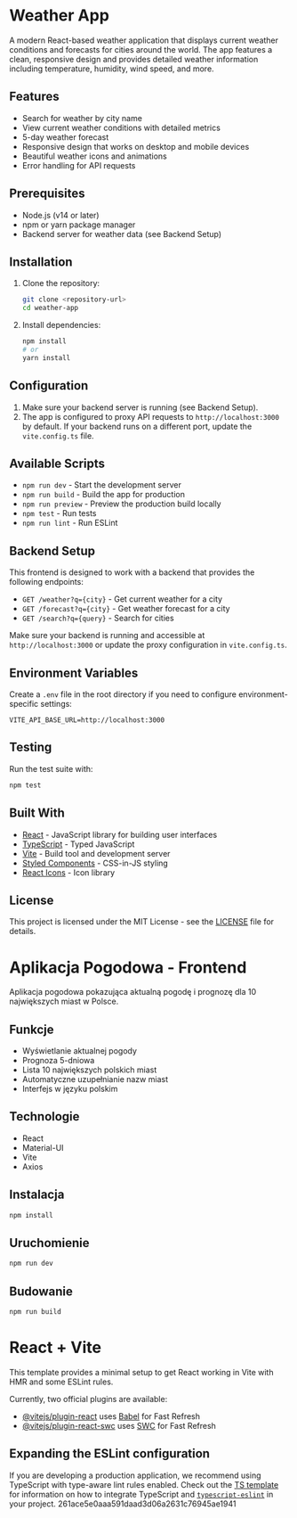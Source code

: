 
# Weather App

A modern React-based weather application that displays current weather conditions and forecasts for cities around the world. The app features a clean, responsive design and provides detailed weather information including temperature, humidity, wind speed, and more.

## Features

- Search for weather by city name
- View current weather conditions with detailed metrics
- 5-day weather forecast
- Responsive design that works on desktop and mobile devices
- Beautiful weather icons and animations
- Error handling for API requests

## Prerequisites

- Node.js (v14 or later)
- npm or yarn package manager
- Backend server for weather data (see Backend Setup)

## Installation

1. Clone the repository:
   ```bash
   git clone <repository-url>
   cd weather-app
   ```

2. Install dependencies:
   ```bash
   npm install
   # or
   yarn install
   ```

## Configuration

1. Make sure your backend server is running (see Backend Setup).
2. The app is configured to proxy API requests to `http://localhost:3000` by default. If your backend runs on a different port, update the `vite.config.ts` file.

## Available Scripts

- `npm run dev` - Start the development server
- `npm run build` - Build the app for production
- `npm run preview` - Preview the production build locally
- `npm test` - Run tests
- `npm run lint` - Run ESLint

## Backend Setup

This frontend is designed to work with a backend that provides the following endpoints:

- `GET /weather?q={city}` - Get current weather for a city
- `GET /forecast?q={city}` - Get weather forecast for a city
- `GET /search?q={query}` - Search for cities

Make sure your backend is running and accessible at `http://localhost:3000` or update the proxy configuration in `vite.config.ts`.

## Environment Variables

Create a `.env` file in the root directory if you need to configure environment-specific settings:

```env
VITE_API_BASE_URL=http://localhost:3000
```

## Testing

Run the test suite with:

```bash
npm test
```

## Built With

- [React](https://reactjs.org/) - JavaScript library for building user interfaces
- [TypeScript](https://www.typescriptlang.org/) - Typed JavaScript
- [Vite](https://vitejs.dev/) - Build tool and development server
- [Styled Components](https://styled-components.com/) - CSS-in-JS styling
- [React Icons](https://react-icons.github.io/react-icons/) - Icon library

## License

This project is licensed under the MIT License - see the [LICENSE](LICENSE) file for details.

# Aplikacja Pogodowa - Frontend

Aplikacja pogodowa pokazująca aktualną pogodę i prognozę dla 10 największych miast w Polsce.

## Funkcje

- Wyświetlanie aktualnej pogody
- Prognoza 5-dniowa
- Lista 10 największych polskich miast
- Automatyczne uzupełnianie nazw miast
- Interfejs w języku polskim

## Technologie

- React
- Material-UI
- Vite
- Axios

## Instalacja

```bash
npm install
```

## Uruchomienie

```bash
npm run dev
```

## Budowanie

```bash
npm run build
```

# React + Vite

This template provides a minimal setup to get React working in Vite with HMR and some ESLint rules.

Currently, two official plugins are available:

- [@vitejs/plugin-react](https://github.com/vitejs/vite-plugin-react/blob/main/packages/plugin-react) uses [Babel](https://babeljs.io/) for Fast Refresh
- [@vitejs/plugin-react-swc](https://github.com/vitejs/vite-plugin-react/blob/main/packages/plugin-react-swc) uses [SWC](https://swc.rs/) for Fast Refresh

## Expanding the ESLint configuration

If you are developing a production application, we recommend using TypeScript with type-aware lint rules enabled. Check out the [TS template](https://github.com/vitejs/vite/tree/main/packages/create-vite/template-react-ts) for information on how to integrate TypeScript and [`typescript-eslint`](https://typescript-eslint.io) in your project.
 261ace5e0aaa591daad3d06a2631c76945ae1941
